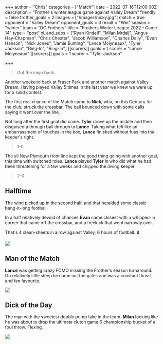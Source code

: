 +++
author = "Chris"
categories = ["Match"]
date = 2022-07-16T12:00:00Z
description = "Frother's winter league game against Valley Dream"
friendly = false
frother_goals = 2
images = ["/images/nicky.jpg"]
match = true
opponent = "Valley Dream"
opponent_goals = 0
result = "Win"
season = "winter"
team = "OG Frothers"
title = "Frothers Winter League 2022 - Game 14"
type = "post"
xi_and_subs = ["Ryan Kindell", "Milan Mrdalj", "Angus Hay-Chapman", "Chris Chester", "Jacob Williamson", "Charles Daily", "Evan Hanson", "Nick Jones", "Jamie Bunting", "Lance Molyneaux", "Tyler Jackson", "Ring-In", "Ring-In"]
[[scorers]]
goals = 1
scorer = "Lance Molyneaux"
[[scorers]]
goals = 1
scorer = "Tyler Jackson"

+++
> Got the mojo back.

Another weekend back at Fraser Park and another match against Valley Dream. Having played Valley 5 times in the last year we knew we were up for a solid contest.

The first real chance of the Match came to **Nick**, who, on this Century for the club, struck the crossbar. The ball bounced down with some calls saying it went over the line.

Not long after the first goal did come. **Tyler** drove up the middle and then disguised a through ball through to **Lance**. Taking what felt like an embarrassment of touches in the box, **Lance** finished without fuss into the keeper's right.

> 1-0

The all New Plymouth front line kept the good thing going with another goal, this time with switched roles. **Lance** played **Tyler** in who did what he had been threatening for a few weeks and chipped the diving keeper.

> 2-0

## Halftime

The wind picked up in the second half, and that heralded some classic bang-it-long football.

In a half relatively devoid of chances **Evan** came closest with a whipped-in corner that came off the crossbar, and a freekick that went narrowly over.

That's 4 clean-sheets in a row against Valley, 6 hours of football. 🔒

![](/images/the-boys.jpg)

## Man of the Match

**Lance** was getting crazy FOMO missing the Frother's season turnaround. On relatively little sleep he came out the gates and was a constant threat and fan favourite.

![](/images/lance.jpg)

## Dick of the Day

The man with the sweetest double pump fake in the team. **Milan** looking like he was about to drop the ultimate clutch game 6 championship bucket of a foul throw. Flexing.

![](/images/luka_doncic_-51916621145.jpg)